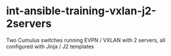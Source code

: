 # int-ansible-training-vxlan-j2-2servers
Two Cumulus switches running EVPN / VXLAN with 2 servers, all configured with Jinja / J2 templates
